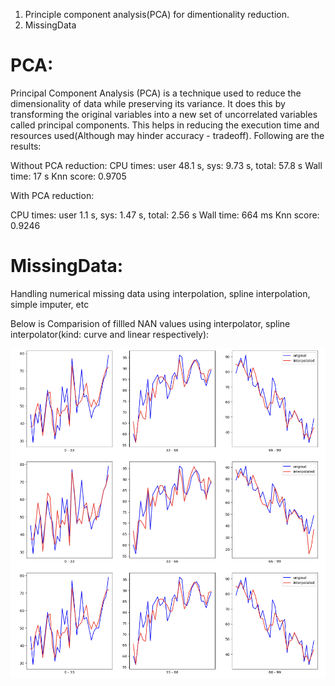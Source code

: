 
1. Principle component analysis(PCA) for dimentionality reduction.
2. MissingData

# PCA: 

Principal Component Analysis (PCA) is a technique used to reduce the dimensionality of data while preserving its variance. It does this by transforming the original variables into a new set of uncorrelated variables called principal components.
This helps in reducing the execution time and resources used(Although may hinder accuracy - tradeoff). Following are the results:

Without PCA reduction:
CPU times: user 48.1 s, sys: 9.73 s, total: 57.8 s
Wall time: 17 s
Knn score: 0.9705

With PCA reduction:

CPU times: user 1.1 s, sys: 1.47 s, total: 2.56 s
Wall time: 664 ms
Knn score: 0.9246


# MissingData:

Handling numerical missing data using interpolation, spline interpolation, simple imputer, etc

Below is Comparision of fillled NAN values using interpolator, spline interpolator(kind: curve and linear respectively):

![Comparision of fillled NAN values using interpolator, spline interpolator(kind: curve and linear respectively)](Filled_Data_Comparision.png)
